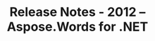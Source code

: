 ﻿---
title: Release Notes - 2012 – Aspose.Words for .NET
articleTitle: Release Notes - 2012
linktitle: Release Notes - 2012
description: "Release Notes - 2012 – learn about the latest updates and fixes."
type: docs
weight: 90
url: /net/release-notes-2012/
---



